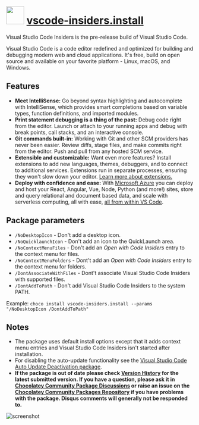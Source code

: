 # <img src="https://cdn.jsdelivr.net/gh/chocolatey-community/chocolatey-packages@ae1af716af9c16500e7f6f45d650f1dbf3d372fd/icons/vscode-insiders.png" width="48" height="48"/> [vscode-insiders.install](https://chocolatey.org/packages/vscode-insiders.install)

Visual Studio Code Insiders is the pre-release build of Visual Studio Code.

Visual Studio Code is a code editor redefined and optimized for building and debugging modern web and cloud applications. It's free, build on open source and available on your favorite platform - Linux, macOS, and Windows.

## Features

- **Meet IntelliSense:** Go beyond syntax highlighting and autocomplete with IntelliSense, which provides smart completions based on variable types, function definitions, and imported modules.
- **Print statement debugging is a thing of the past:** Debug code right from the editor. Launch or attach to your running apps and debug with break points, call stacks, and an interactive console.
- **Git commands built-in:** Working with Git and other SCM providers has never been easier. Review diffs, stage files, and make commits right from the editor. Push and pull from any hosted SCM service.
- **Extensible and customizable:** Want even more features? Install extensions to add new languages, themes, debuggers, and to connect to additional services. Extensions run in separate processes, ensuring they won't slow down your editor. [Learn more about extensions.](https://code.visualstudio.com/docs/editor/extension-gallery)
- **Deploy with confidence and ease:** With [Microsoft Azure](https://azure.microsoft.com/) you can deploy and host your React, Angular, Vue, Node, Python (and more!) sites, store and query relational and document based data, and scale with serverless computing, all with ease, [all from within VS Code](https://code.visualstudio.com/docs/azure/extensions).

## Package parameters

- `/NoDesktopIcon` - Don't add a desktop icon.
- `/NoQuicklaunchIcon` - Don't add an icon to the QuickLaunch area.
- `/NoContextMenuFiles` - Don't add an _Open with Code Insiders_ entry to the context menu for files.
- `/NoContextMenuFolders` - Dont't add an _Open with Code Insiders_ entry to the context menu for folders.
- `/DontAssociateWithFiles` - Dont't associate Visual Studio Code Insiders with supported files.
- `/DontAddToPath` - Don't add Visual Studio Code Insiders to the system PATH.

Example: `choco install vscode-insiders.install --params "/NoDesktopIcon /DontAddToPath"`

## Notes

- The package uses default install options except that it adds context menu entries and Visual Studio Code Insiders isn't started after installation.
- For disabling the auto-update functionality see the [Visual Studio Code Auto Update Deactivation package](https://chocolatey.org/packages/visualstudiocode-disableautoupdate).
- **If the package is out of date please check [Version History](#versionhistory) for the latest submitted version. If you have a question, please ask it in [Chocolatey Community Package Discussions](https://github.com/chocolatey-community/chocolatey-packages/discussions) or raise an issue on the [Chocolatey Community Packages Repository](https://github.com/chocolatey-community/chocolatey-packages/issues) if you have problems with the package. Disqus comments will generally not be responded to.**

![screenshot](https://cdn.jsdelivr.net/gh/chocolatey-community/chocolatey-coreteampackages@ae1af716af9c16500e7f6f45d650f1dbf3d372fd/automatic/vscode-insiders/screenshot.png)
